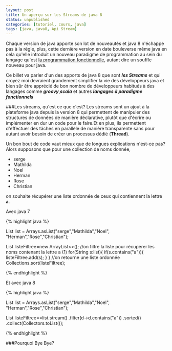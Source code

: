 ```yaml
---
layout: post
title: Un aperçu sur les Streams de java 8
status: unpublished
categories: [tutoriel, cours, java]
tags: [java, java8, Api Stream]
---
```

Chaque version de java apporte son lot de nouveautés et java 8 n'échappe pas à la règle, plus, cette dernière version en date bouleverse même java en cela qu'elle introduit un nouveau paradigme de programmation au sein du langage qu'est [la programmation fonctionnelle](https://fr.wikipedia.org/wiki/Programmation_fonctionnelle), autant dire un souffle nouveau pour java.

Ce billet va parler d'un des apports de java 8 que sont ***les Streams*** et qui croyez moi devraient grandement simplifier la vie des développeurs java et bien sûr être apprécié de bon nombre de développeurs habitués à des langages comme ***groovy***,***scala*** et autres ***langages à paradigme fonctionnels***

###Les streams, qu'est ce que c'est?
Les streams sont un ajout à la plateforme java depuis la version 8 qui permettent de manipuler des structures de données de manière déclarative, plutôt que d'écrire ou implémenter en dur un code pour le faire.Et en plus, ils permettent d'effectuer des tâches en parallèle de manière transparente sans pour autant avoir besoin de créer un processus dédié (**Thread**).

Un bon bout de code vaut mieux que de longues explications n'est-ce pas? Alors supposons que pour une collection de noms donnée,

* serge
* Mathilda
* Noel
* Herman
* Rose
* Christian

on souhaite récupérer une liste ordonnée de ceux qui contiennent la lettre **a**.

Avec java 7

{% highlight java %}

List<String> list = Arrays.asList("serge","Mathilda","Noel", "Herman","Rose","Christian");

List<String> listeFiltree=new ArrayList<>();
//on filtre la liste pour récupérer les noms contenant la lettre a (1)
for(String s:list){
    if(s.contains("a")){
        listeFiltree.add(s);
    }
}
//on retourne une liste ordonnée
Collections.sort(listeFiltree);

{% endhighlight %}

Et avec java 8

{% highlight java %}

List<String> list = Arrays.asList("serge","Mathilda","Noel", "Herman","Rose","Christian");

List<String> listeFiltree==list.stream()
                                 .filter(d->d.contains("a"))
                                 .sorted()
                                 .collect(Collectors.toList());

{% endhighlight %}



###Pourquoi Bye Bye?
